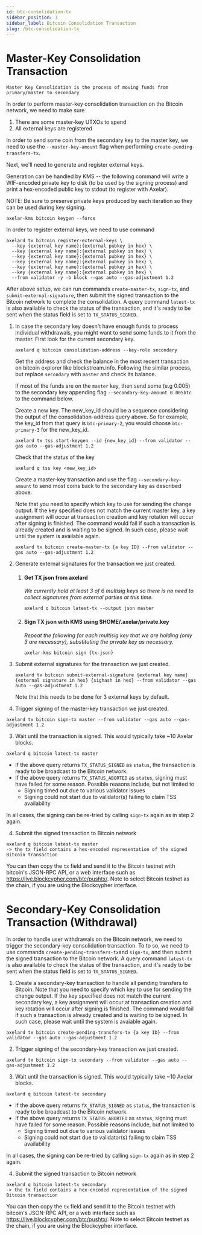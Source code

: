 ```yaml
---
id: btc-consolidation-tx
sidebar_position: 1
sidebar_label: Bitcoin Consolidation Transaction
slug: /btc-consolidation-tx
---
```

# Master-Key Consolidation Transaction

```
Master Key Consolidation is the process of moving funds from primary/master to secondary
```

In order to perform master-key consolidation transaction on the Bitcoin network, we need to make sure

1. There are some master-key UTXOs to spend
2. All external keys are registered

In order to send some coin from the secondary key to the master key, we need to use the `--master-key-amount` flag when
performing `create-pending-transfers-tx`.

Next, we'll need to generate and register external keys.

Generation can be handled by KMS -- the following command will write a WIF-encoded private key to disk (to be used by
the signing process) and print a hex-encoded public key to stdout (to register with Axelar).

NOTE: Be sure to preserve private keys produced by each iteration so they can be used during key signing.

```
axelar-kms bitcoin keygen --force
```

In order to register external keys, we need to use command

```
axelard tx bitcoin register-external-keys \
  --key {external key name}:{external pubkey in hex} \
  --key {external key name}:{external pubkey in hex} \
  --key {external key name}:{external pubkey in hex} \
  --key {external key name}:{external pubkey in hex} \
  --key {external key name}:{external pubkey in hex} \
  --key {external key name}:{external pubkey in hex} \
  --from validator -y -b block --gas auto --gas-adjustment 1.2
```

After above setup, we can run commands `create-master-tx`, `sign-tx`, and `submit-external-signature`, then submit the
signed transaction to the Bitcoin network to complete the consolidation. A query command `latest-tx` is also available
to check the status of the transaction, and it's ready to be sent when the status field is set to `TX_STATUS_SIGNED`.

1. In case the secondary key doesn't have enough funds to process individual withdrawals, you might want to send some funds to it from the master. First look for the current secondary key.
   ```
   axelard q bitcoin consolidation-address --key-role secondary
   ```

   Get the address and check the balance in the most recent transaction on bitcoin explorer like blockstream.info.
   Following the similar process, but replace `secondary` with `master` and check its balance. 

   If most of the funds are on the `master` key, then send some (e.g 0.005) to the secondary key appending flag `--secondary-key-amount 0.005btc` to the command below. 

   Create a new key. The new_key_id should be a sequence considering the output of the consolidation-address query above. So for example, the key_id from that query is `btc-primary-2`, you would choose `btc-primary-3` for the new_key_id.

   ```
   axelard tx tss start-keygen --id {new_key_id} --from validator --gas auto --gas-adjustment 1.2
   ```

   Check that the status of the key
   ```
   axelard q tss key <new_key_id>
   ```

   Create a master-key transaction and use the flag  `--secondary-key-amount` to send most coins back to the
   secondary key as described above.

   Note that you need to specify which key to use for sending the change output. If the key specified
   does not match the current master key, a key assignment will occur at transaction creation and key rotation will
   occur after signing is finished. The command would fail if such a transaction is already created and is waiting to be
   signed. In such case, please wait until the system is available again.
    ```
    axelard tx bitcoin create-master-tx {a key ID} --from validator --gas auto --gas-adjustment 1.2
    ```
2. Generate external signatures for the transaction we just created.

    1. #### Get TX json from axelard
       _We currently hold at least 3 of 6 multisig keys so there is no need to collect signatures from external parties
       at this time._
       ```
       axelard q bitcoin latest-tx --output json master
       ```

    2. #### Sign TX json with KMS using $HOME/.axelar/private.key
       _Repeat the following for each multisig key that we are holding (only 3 are necessary), substituting the private
       key as necessary._

       ```
       axelar-kms bitcoin sign {tx-json}
       ```
4. Submit external signatures for the transaction we just created.
    ```
    axelard tx bitcoin submit-external-signature {external key name} {external signature in hex} {sighash in hex} --from validator --gas auto --gas-adjustment 1.2
    ```
   Note that this needs to be done for 3 external keys by default.

5. Trigger signing of the master-key transaction we just created.

  ```
  axelard tx bitcoin sign-tx master --from validator --gas auto --gas-adjustment 1.2
  ```

3. Wait until the transaction is signed. This would typically take ~10 Axelar blocks.

  ```
  axelard q bitcoin latest-tx master
  ```

- If the above query returns `TX_STATUS_SIGNED` as `status`, the transaction is ready to be broadcast to the Bitcoin
  network.
- If the above query returns `TX_STATUS_ABORTED` as `status`, signing must have failed for some reason. Possible reasons
  include, but not limited to
    - Signing timed out due to various validator issues
    - Signing could not start due to validator(s) failing to claim TSS availability

In all cases, the signing can be re-tried by calling `sign-tx` again as in step 2 again.

4. Submit the signed transaction to Bitcoin network

  ```
  axelard q bitcoin latest-tx master
  -> the tx field contains a hex-encoded representation of the signed Bitcoin transaction
  ```

You can then copy the `tx` field and send it to the Bitcoin testnet with bitcoin's JSON-RPC API, or a web interface such
as https://live.blockcypher.com/btc/pushtx/. Note to select Bitcoin testnet as the chain, if you are using the
Blockcypher interface.

# Secondary-Key Consolidation Transaction (Withdrawal)

In order to handle user withdrawals on the Bitcoin network, we need to trigger the secondary-key consolidation
transaction. To to so, we need to use commands `create-pending-transfers-tx`and `sign-tx`, and then submit the signed
transaction to the Bitcoin network. A query command `latest-tx` is also available to check the status of the
transaction, and it's ready to be sent when the status field is set to `TX_STATUS_SIGNED`.

1. Create a secondary-key transaction to handle all pending transfers to Bitcoin. Note that you need to specify which
   key to use for sending the change output. If the key specified does not match the current secondary key, a key
   assignment will occur at transaction creation and key rotation will occur after signing is finished. The command
   would fail if such a transaction is already created and is waiting to be signed. In such case, please wait until the
   system is avaiable again.

  ```
  axelard tx bitcoin create-pending-transfers-tx {a key ID} --from validator --gas auto --gas-adjustment 1.2
  ```

2. Trigger signing of the secondary-key transaction we just created.

  ```
  axelard tx bitcoin sign-tx secondary --from validator --gas auto --gas-adjustment 1.2
  ```

3. Wait until the transaction is signed. This would typically take ~10 Axelar blocks.

  ```
  axelard q bitcoin latest-tx secondary
  ```

- If the above query returns `TX_STATUS_SIGNED` as `status`, the transaction is ready to be broadcast to the Bitcoin
  network.
- If the above query returns `TX_STATUS_ABORTED` as `status`, signing must have failed for some reason. Possible reasons
  include, but not limited to
    - Signing timed out due to various validator issues
    - Signing could not start due to validator(s) failing to claim TSS availability

In all cases, the signing can be re-tried by calling `sign-tx` again as in step 2 again.

4. Submit the signed transaction to Bitcoin network

  ```
  axelard q bitcoin latest-tx secondary
  -> the tx field contains a hex-encoded representation of the signed Bitcoin transaction
  ```

You can then copy the `tx` field and send it to the Bitcoin testnet with bitcoin's JSON-RPC API, or a web interface such
as https://live.blockcypher.com/btc/pushtx/. Note to select Bitcoin testnet as the chain, if you are using the
Blockcypher interface.
